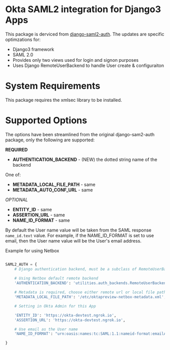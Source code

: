 # Okta SAML2 integration for Django3 Apps

This package is derviced from [django-saml2-auth](https://github.com/fangli/django-saml2-auth).
The updates are specific optimzations for:

   * Django3 framework
   * SAML 2.0
   * Provides only two views used for login and signon purposes
   * Uses Django RemoteUserBackend to handle User create & configuraiton
   
# System Requirements

This package requires the xmlsec library to be installed.
    
# Supported Options

The options have been streamlined from the original django-sam2-auth package,
only the following are supported:

**REQUIRED**
   * **AUTHENTICATION_BACKEND** - (NEW) the dotted string name of the backend
   
   One of:   
   * **METADATA_LOCAL_FILE_PATH** - same
   * **METADATA_AUTO_CONF_URL** - same
   
*OPTIONAL*      
   * **ENTITY_ID** - same
   * **ASSERTION_URL** - same
   * **NAME_ID_FORMAT** - same

By default the User name value will be taken from the SAML response
`name_id.text` value.  For example, if the NAME_ID_FORMAT is set to use email,
then the User name value will be the User's email address.


Example for using Netbox

````python

SAML2_AUTH = {
    # Django authentication backend, must be a subclass of RemoteUserBackend
    
    # Using Netbox default remote backend
    'AUTHENTICATION_BACKEND': 'utilities.auth_backends.RemoteUserBackend',

    # Metadata is required, choose either remote url or local file path
    'METADATA_LOCAL_FILE_PATH': '/etc/oktapreview-netbox-metadata.xml',

    # Setting in Okta Admin for this App

    'ENTITY_ID': 'https://okta-devtest.ngrok.io',
    'ASSERTION_URL': 'https://okta-devtest.ngrok.io',

    # Use email as the User name
    'NAME_ID_FORMAT': "urn:oasis:names:tc:SAML:1.1:nameid-format:emailAddress",

}
````

   
 
